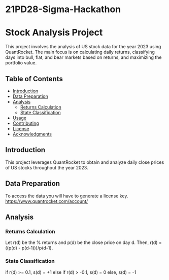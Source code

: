 # 21PD28-Sigma-Hackathon
# Stock Analysis Project

This project involves the analysis of US stock data for the year 2023 using QuantRocket. The main focus is on calculating daily returns, classifying days into bull, flat, and bear markets based on returns, and maximizing the portfolio value.

## Table of Contents

- [Introduction](#introduction)
- [Data Preparation](#data-preparation)
- [Analysis](#analysis)
  - [Returns Calculation](#returns-calculation)
  - [State Classification](#state-classification)
- [Usage](#usage)
- [Contributing](#contributing)
- [License](#license)
- [Acknowledgments](#acknowledgments)

## Introduction

This project leverages QuantRocket to obtain and analyze daily close prices of US stocks throughout the year 2023.

## Data Preparation

To access the data you will have to generate a license key.
https://www.quantrocket.com/account/

## Analysis

### Returns Calculation

Let r(d) be the % returns and p(d) be the close price on day d. Then, 
r(d) = ((p(d) - p(d-1)))/p(d-1). 

### State Classification

if r(d) >= 0.1, s(d) = +1
else if r(d) > -0.1, s(d) = 0
else, s(d) = -1


